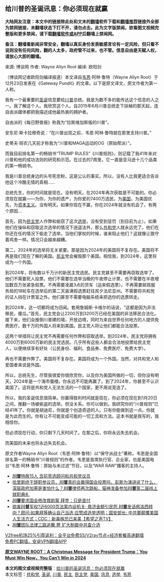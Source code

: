  <h2>给川普的圣诞讯息：你必须现在就赢</h2> <p class="notice"><b>大陆网友注意：本文中的链接除此处和文末的<a href="https://github.com/bannedbook/fanqiang" >翻墙</a>软件下载和<a href="https://github.com/killgcd/justmysocks/blob/master/README.md">翻墙推荐</a>链接外全部为禁网链接，未翻墙状态下打不开，请勿点击。此为文字版禁闻，欲看图文视频完整版和更多禁闻，请下载<a href="https://github.com/bannedbook/fanqiang">翻墙软件或APP</a>后翻墙上禁闻网。</p><p>备注：翻墙看新闻非常安全，翻墙以真实身份发表敏感言论有一定风险，但只看不说则没有任何风险，翻的人太多，政府管不过来，也不管。信息自由是天赋人权，请放心大胆的翻墙。</b></p>  <div class="entry"> <p>来源:&nbsp;博谈网                            作者:&nbsp;Wayne Allyn Root                       编译:&nbsp;欧阳剑                           </p> <p></p> <p>（博谈网记者欧阳剑编译报道）本文译自<a href="https://www.bannedbook.org/bnews/tag/%E9%9F%A6%E6%81%A9/" class="st_tag internal_tag" rel="tag" title="标签 韦恩 下的日志">韦恩</a>·阿林·鲁特（Wayne Allyn Root）于12月23日发表在《Gateway Pundit》的文章。以下是原文译文，原文作者为第一人称。</p> <p>我有一个最重要的<a href="https://www.bannedbook.org/bnews/tag/%E5%9C%A3%E8%AF%9E/" class="st_tag internal_tag" rel="tag" title="标签 圣诞 下的日志">圣诞</a>信息要给<a href="https://www.bannedbook.org/bnews/tag/%e5%b7%9d%e6%99%ae/" class="st_tag internal_tag" rel="tag" title="标签 川普 下的日志">川普</a>总统。我是为数不多的能传达这个信息的人之一。我了解这个人。我欣赏这个人。自2015年6月川普总统走下扶梯的那天起，连自由派媒体都把我描述成他最热衷的拥护者。</p> <p>自由派的《每日野兽报》称我为“拉斯维加斯版的川普”。</p>  <p>安东尼·斯卡拉穆奇说：“在川普出现之前，韦恩·阿林·鲁特就在那里支持川普。”</p> <p>史蒂夫·班农几天前才称我为“川普和MAGA运动的OG（原始帮派）”。</p> <p>而我目前排名第一的畅销书“TRUMP RULES”《川普规则》，则记载了我41年来对川普和他的成功法则的研究和示范。在过去的7周里，它一直是亚马逊十几个品类的第一畅销书。</p> <p>我是川普总统身边的头号死忠粉，这是公认的事实。所以，没有人比我更适合告诉他这个冷酷无情的真相……</p> <p>总统先生，你的时间就是现在。没有明天。在2024年再次获胜是不可能的。你必须现在就赢——为你，为你的遗产，为你爱的7400万选民，为<a href="https://www.bannedbook.org/bnews/tag/%e7%be%8e%e5%9b%bd/" class="st_tag internal_tag" rel="tag" title="标签 美国 下的日志">美国</a>，为美国优先，为<span class='wp_keywordlink'><a href="https://www.bannedbook.org/forum2/topic920.html" title="资本主义与自由" target="_blank">资本主义</a></span>。没有明天。如果你现在不赢，你在2024年就没有机会了。有两个原因&#8230;</p>  <p>首先，因为<a href="https://www.bannedbook.org/bnews/tag/%e6%b0%91%e4%b8%bb%e5%85%9a/" class="st_tag internal_tag" rel="tag" title="标签 民主党 下的日志">民主党</a>人作弊和偷窃了这次<a href="https://www.bannedbook.org/bnews/tag/%e9%80%89%e4%b8%be/" class="st_tag internal_tag" rel="tag" title="标签 选举 下的日志">选举</a>，没有受到惩罚（到目前为止）。如果他们在操纵和窃取这次选举的情况下逍遥法外，那么<a href="https://www.bannedbook.org/bnews/tag/%e5%85%b1%e5%92%8c%e5%85%9a/" class="st_tag internal_tag" rel="tag" title="标签 共和党 下的日志">共和党</a>人就永远完了。他们在你还在任的情况下偷走了选举。当他们掌权的时候，谁来阻止他们？这就像让狼守着鸡舍一样。情况只会越来越糟。</p> <p>第二，2024年的选举将无关紧要。那是因为2024年的美国将不复存在。美国将不再是我们现在了解的美国。<a href="https://www.bannedbook.org/bnews/tag/%e6%b0%91%e4%b8%bb/" class="st_tag internal_tag" rel="tag" title="标签 民主 下的日志">民主</a>党会摧毁那个美国。相信我，到2024年，这里将成为一个外国。</p> <p>到2024年，将有数以千万计的新民主党选民。民主党甚至不需要再窃取选举了。他们不需要死人投票，他们不需要在选举当晚的午夜停止计票，也不需要在半夜增加数百万张紧急假票。不再需要凌晨3点的货车（运来假选票）。不再需要邮政服务局的18轮车在选举后的第二天装满假选票赶往宾夕法尼亚州。不需要将共和党的证人挡在计票室之外。他们甚至不需要电脑系统来把选你的选票转走。</p> <p>到2024年，这一切都将成为旧闻。套用詹姆斯·卡维尔的话说，“这都是因为非法移民，傻瓜。”首先，民主党会让2200万到3200万已经在美国的非法移民合法化。接下来，他们会推倒川普建的墙，开放边境，同时为来自世界任何地方的人提供免费医疗。数千万的外国人将来到美国。民主党人将让他们都能合法投票。</p> <p>这两个举措将让民主党不再需要任何作弊和窃取选举。到2024年，民主党将拥有4000万到6000万新的民主党选民。几乎所有这些人都会合法地投票给民主党人，以便继续享有好处（公民身份、福利、食品券、免费医疗、免费大学）。</p>  <p>再也不需要作弊了。美国将不复存在。美国将成为一个外国。当然，对共和党人和爱国者来说是外国。</p> <p>所以，总统先生，尽管我很爱你很欣赏你，以及你为美国所做的一切，但你没有明天。2024年是一个海市蜃楼。你永远不可能再赢了。到了2024年，你甚至不认识美国了。这将是共和党人无法生活的一个国家，更不用说竞选了。</p> <p>所以，我的圣诞信息很简单。你赢得胜利时间就是现在，你必须在现在到1月20日之间，推翻一场被偷盗的选举。但没关系。你可以做到。我研究你的“川普规则”已经41年了。你就是胡迪尼，你就是个创造奇迹的人。只有你能做到这一点。你就是为此而生的。你有让不可能变成可能的一切工具和方法。这本书就是我写的，我相信你。</p> <p>但必须现在行动，你只剩下几天时间了。在那之后，你将永远失去机会。</p> <p>而美国的未来也将永远失去机会。</p>  <p>原文作者Wayne Allyn Root（韦恩·阿林·鲁特）以“保守派战士”著称。韦恩是全国排名第一的畅销书“川普规则”的作者。韦恩是首席执行官、企业家，也是美国电台“韦恩·阿林·鲁特：原始与未过滤”节目，以及“WAR RAW”播客的主持人。</p> <ul class='op-related-articles' title='相关阅读'> <li><a href='https://www.bannedbook.org/bnews/comments/20201224/1453794.html' target='_blank'><b>川普</b>特赦15人 含前竞选顾问和共和党议员</a></li> <li><a href='https://www.bannedbook.org/bnews/bannedvideo/20201224/1453782.html' target='_blank'>哈里斯终于辞职参议员，<b>川普</b>真的会赢得国会投票吗，彭斯为演讲说了什么，深层政府加塞是害怕什么？<b>川普</b>律师再次跳船，猫神准备参加<b>川普</b>第二届线上就职典礼</a></li> <li><a href='https://www.bannedbook.org/bnews/bannedvideo/20201224/1453747.html' target='_blank'><b>川普</b>要求国会修改救助案  拜登：只是首付</a></li> <li><a href='https://www.bannedbook.org/bnews/cbnews/20201224/1453741.html' target='_blank'>欲废<b>川普</b>军权?近6000页法案内设机关; 救济金额引民怨 <b>川普</b>发话佩洛西转向？顾问:如果拜等确认自己当选  应赞成选举透明；国安部长: 中共要颠覆美国人生活方式；CDC：新毒株恐已来美【希望之声TV】</a></li> <li><a href='https://www.bannedbook.org/bnews/taiwannews/20201224/1453732.html' target='_blank'><b>川普</b>团队法律三路追舞.弊 扩大制裁中共查介选</a></li> </ul> <p class="texttj"> <a href="https://github.com/bannedbook/fanqiang/wiki/V2ray%E6%9C%BA%E5%9C%BA" target="_blank">V2free机场25%引荐返利：全平台免费SS/V2ray节点+经济套餐高速翻墙</a><br/> <a href="https://github.com/bannedbook/fanqiang/wiki/%E7%A6%81%E9%97%BB%E7%BD%91%E5%AE%89%E5%8D%93%E7%BF%BB%E5%A2%99%E6%96%B0%E9%97%BBAPP" target="_blank">免费PC翻墙、安卓VPN翻墙APP</a></p><p><a href="https://www.thegatewaypundit.com/2020/12/wayne-root-christmas-message-president-trump-must-win-now-cant-win-2024/" target="_blank"><strong>原文WAYNE ROOT：A Christmas Message for President Trump：You Must Win Now，You Can&#8217;t Win in 2024</strong></a></p><a name='sharetosocial'></a>       <div><b>本文的图文或视频完整版</b>：<a href='https://www.bannedbook.org/bnews/cbnews/20201224/1453795.html'>给川普的圣诞讯息：你必须现在就赢</a></div>  </div><!--END ENTRY--> <div class="postfooter"> <div>本文标签：<a href="https://www.bannedbook.org/bnews/tag/%e5%85%b1%e5%92%8c%e5%85%9a/" rel="tag">共和党</a>, <a href="https://www.bannedbook.org/bnews/tag/%E5%9C%A3%E8%AF%9E/" rel="tag">圣诞</a>, <a href="https://www.bannedbook.org/bnews/tag/%e5%b7%9d%e6%99%ae/" rel="tag">川普</a>, <a href="https://www.bannedbook.org/bnews/tag/%e6%b0%91%e4%b8%bb/" rel="tag">民主</a>, <a href="https://www.bannedbook.org/bnews/tag/%e6%b0%91%e4%b8%bb%e5%85%9a/" rel="tag">民主党</a>, <a href="https://www.bannedbook.org/bnews/tag/%e7%be%8e%e5%9b%bd/" rel="tag">美国</a>, <a href="https://www.bannedbook.org/bnews/tag/%E8%AE%AF%E6%81%AF/" rel="tag">讯息</a>, <a href="https://www.bannedbook.org/bnews/tag/%e9%80%89%e4%b8%be/" rel="tag">选举</a>, <a href="https://www.bannedbook.org/bnews/tag/%E9%9F%A6%E6%81%A9/" rel="tag">韦恩</a></div>  </div><!--END POSTFOOTER--> 